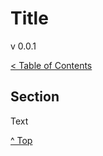 <head>
</head>

# Title

v 0.0.1

[< Table of Contents][0]

## Section

Text

[^ Top][99]

[0]: ../README.md
[99]: /README.md
